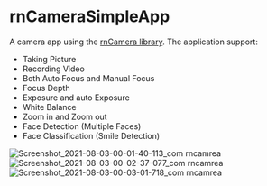 # rnCameraSimpleApp
A camera app using the [rnCamera library](https://github.com/react-native-camera/react-native-camera). The application support:
- Taking Picture
- Recording Video
- Both Auto Focus and Manual Focus
- Focus Depth
- Exposure and auto Exposure
- White Balance
- Zoom in and Zoom out
- Face Detection (Multiple Faces)
- Face Classification (Smile Detection)

![Screenshot_2021-08-03-00-01-40-113_com rncamrea](https://user-images.githubusercontent.com/50543132/127914923-8e4d6770-bf64-4ed3-8522-fcccf5cc8680.jpg)
![Screenshot_2021-08-03-00-02-37-077_com rncamrea](https://user-images.githubusercontent.com/50543132/127915521-0f33788c-029e-4413-b462-57e25747420b.jpg)
![Screenshot_2021-08-03-00-03-01-718_com rncamrea](https://user-images.githubusercontent.com/50543132/127915693-22f8371b-e78c-4d0a-88df-2250c0eb074e.jpg)
